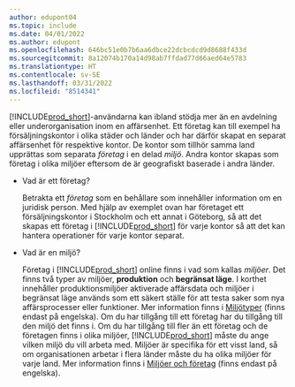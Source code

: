 ```yaml
---
author: edupont04
ms.topic: include
ms.date: 04/01/2022
ms.author: edupont
ms.openlocfilehash: 646bc51e0b7b6aa6dbce22dcbcdcd9d8688f433d
ms.sourcegitcommit: 8a12074b170a14d98ab7ffdad77d66aed64e5783
ms.translationtype: HT
ms.contentlocale: sv-SE
ms.lasthandoff: 03/31/2022
ms.locfileid: "8514341"
---
```

[!INCLUDE[prod_short](prod_short.md)]-användarna kan ibland stödja mer än en avdelning eller underorganisation inom en affärsenhet. Ett företag kan till exempel ha försäljningskontor i olika städer och länder och har därför skapat en separat affärsenhet för respektive kontor. De kontor som tillhör samma land upprättas som separata *företag* i en delad *miljö*. Andra kontor skapas som företag i olika miljöer eftersom de är geografiskt baserade i andra länder.  

* Vad är ett företag?  

  Betrakta ett *företag* som en behållare som innehåller information om en juridisk person. Med hjälp av exemplet ovan har företaget ett försäljningskontor i Stockholm och ett annat i Göteborg, så att det skapas ett företag i [!INCLUDE[prod_short](prod_short.md)] för varje kontor så att det kan hantera operationer för varje kontor separat.  
* Vad är en miljö?  

  Företag i [!INCLUDE[prod_short](prod_short.md)] online finns i vad som kallas *miljöer*. Det finns två typer av miljöer, **produktion** och **begränsat läge**. I korthet innehåller produktionsmiljöer aktiverade affärsdata och miljöer i begränsat läge används som ett säkert ställe för att testa saker som nya affärsprocesser eller funktioner. Mer information finns i [Miljötyper](/dynamics365/business-central/dev-itpro/administration/tenant-admin-center-environments#types-of-environments) (finns endast på engelska). Om du har tillgång till ett företag har du tillgång till den miljö det finns i. Om du har tillgång till fler än ett företag och de företagen finns i olika miljöer, [!INCLUDE[prod_short](prod_short.md)] måste du ange vilken miljö du vill arbeta med. Miljöer är specifika för ett visst land, så om organisationen arbetar i flera länder måste du ha olika miljöer för varje land. Mer information finns i [Miljöer och företag](/dynamics365/business-central/dev-itpro/administration/tenant-environment-topology#environments-and-companies) (finns endast på engelska).  
